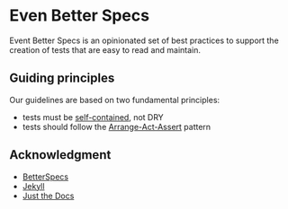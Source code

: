 # Even Better Specs

Event Better Specs is an opinionated set of best practices to support the creation of tests that are easy to read and maintain.

## Guiding principles

Our guidelines are based on two fundamental principles:

- tests must be [self-contained](https://thoughtbot.com/blog/the-self-contained-test/), not DRY
- tests should follow the [Arrange-Act-Assert](https://automationpanda.com/2020/07/07/arrange-act-assert-a-pattern-for-writing-good-tests/) pattern

## Acknowledgment

- [BetterSpecs](https://www.betterspecs.org/)
- [Jekyll](https://jekyllrb.com)
- [Just the Docs](https://just-the-docs.github.io/just-the-docs/)

